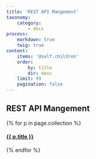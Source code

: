 ```yaml
---
title: 'REST API Mangement'
taxonomy:
    category:
        - docs
process:
    markdown: true
    twig: true
content:
    items: '@self.children'
    order:
        by: title
        dir: desc
    limit: 99
    pagination: false
---
```


## REST API Mangement

{% for p in page.collection %}
#### [ {{ p.title }}]({{p.link}})
{% endfor %}
